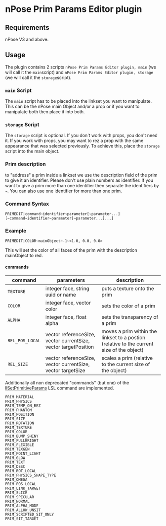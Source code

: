 # nPose Prim Params Editor plugin

## Requirements
nPose V3 and above.

## Usage
The plugin contains 2 scripts `nPose Prim Params Editor plugin, main` (we will call it the `main`script) and `nPose Prim Params Editor plugin, storage` (we will call it the `storage`script).
### `main` Script
The `main` script has to be placed into the linkset you want to manipulate. This can be the nPose main Object and/or a prop or if you want to manipulate both then place it into both.
### `storage` Script
The `storage` script is optional. If you don't work with props, you don't need it. If you work with props, you may want to rez a prop with the same appearance that was selected previously. To achieve this, place the `storage` script into the main object.
### Prim description
to "address" a prim inside a linkset we use the description field of the prim to give it an identifier. Please don't use plain numbers as identifier. If you want to give a prim more than one identifier then separate the identifiers by `~`. You can also use one identifier for more than one prim.
### Command Syntax
```
PRIMEDIT|command~identifier~parameter[~parameter...][~command~identifier~parameter[~parameter...]...]
```
### Example
```
PRIMEDIT|COLOR~mainObject~-1~<1.0, 0.0, 0.0>
```
This will set the color of all faces of the prim with the description mainObject to red.

#### commands
| command            | parameters                                                      | description |
| ------------------ | --------------------------------------------------------------- | ----------- |
| `TEXTURE`          | integer face, string uuid or name                               | puts a texture onto the prim |
| `COLOR`            | integer face, vector color                                      | sets the color of a prim |
| `ALPHA`            | integer face, float alpha                                       | sets the transparency of a prim |
| `REL_POS_LOCAL`    | vector referenceSize, vector currentSize, vector targetPosition | moves a prim within the linkset to a postion (relative to the current size of the object) |
| `REL_SIZE`         | vector referenceSize, vector currentSize, vector targetSize     | scales a prim (relative to the current size of the object) |

Additionally all non deprecated "commands" (but one) of the [llSetPrimitiveParams](http://wiki.secondlife.com/wiki/LlSetPrimitiveParams) LSL command are implemented.
```
PRIM_MATERIAL
PRIM_PHYSICS
PRIM_TEMP_ON_REZ
PRIM_PHANTOM
PRIM_POSITION
PRIM_SIZE
PRIM_ROTATION
PRIM_TEXTURE
PRIM_COLOR
PRIM_BUMP_SHINY
PRIM_FULLBRIGHT
PRIM_FLEXIBLE
PRIM_TEXGEN
PRIM_POINT_LIGHT
PRIM_GLOW
PRIM_TEXT
PRIM_DESC
PRIM_ROT_LOCAL
PRIM_PHYSICS_SHAPE_TYPE
PRIM_OMEGA
PRIM_POS_LOCAL
PRIM_LINK_TARGET
PRIM_SLICE
PRIM_SPECULAR
PRIM_NORMAL
PRIM_ALPHA_MODE
PRIM_ALLOW_UNSIT
PRIM_SCRIPTED_SIT_ONLY
PRIM_SIT_TARGET
```

 

